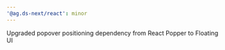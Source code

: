 ```yaml
---
'@ag.ds-next/react': minor
---
```


Upgraded popover positioning dependency from React Popper to Floating UI
